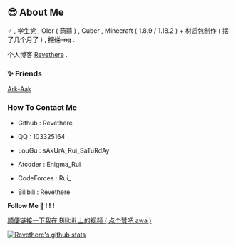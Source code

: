## 😎 About Me

♂ , 学生党 , OIer ( ~~蒟蒻~~ ) , Cuber , Minecraft ( 1.8.9 / 1.18.2 ) + 材质包制作 ( 摆了几个月了 ) , ~~摆烂 ing~~ .

个人博客 [Revethere](https://rui-ethereal.github.io/) .

### ✨ Friends

[Ark-Aak](https://github.com/Ark-Aak)

### How To Contact Me

- Github : Revethere

- QQ : 103325164

- LouGu : sAkUrA_Rui_SaTuRdAy

- Atcoder : Enigma_Rui
  
- CodeForces : Rui_

- Bilibili : Revethere

**Follow Me 🎁 ! ! !**

[顺便链接一下我在 Bilibili 上的视频 ( 点个赞吧 awa )](https://www.bilibili.com/video/BV1mp4y1P7hu)

[![Revethere's github stats](https://github-readme-stats.vercel.app/api?username=Revethere&theme=blue-black)](https://github.com/Revethere/github-readme-stats)

